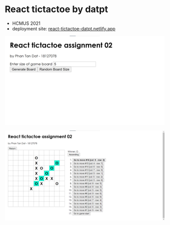 # React tictactoe by datpt

- HCMUS 2021
- deployment site: [react-tictactoe-datpt.netlify.app](https://react-tictactoe-datpt.netlify.app/)

![img1](2021-10-31-01-11-55.png)

![img2](2021-10-31-01-12-49.png)